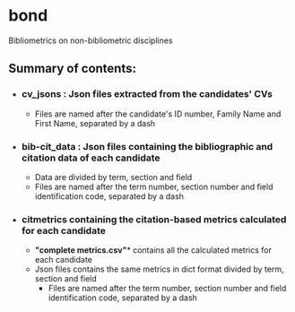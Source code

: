 # bond
Bibliometrics on non-bibliometric disciplines

## Summary of contents:

- ### **cv_jsons** : Json files extracted from the candidates' CVs
  - Files are named after the candidate's ID number, Family Name and First Name, separated by a dash
  
- ### **bib-cit_data** : Json files containing the bibliographic and citation data of each candidate
  - Data are divided by term, section and field
  - Files are named after the term number, section number and field identification code, separated by a dash
  
- ### **citmetrics** containing the citation-based metrics calculated for each candidate
  - **"complete metrics.csv"*** contains all the calculated metrics for each candidate
  - Json files contains the same metrics in dict format divided by term, section and field
    - Files are named after the term number, section number and field identification code, separated by a dash
